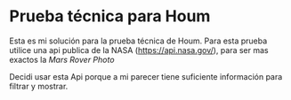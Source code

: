 
# Prueba técnica para Houm

Esta es mi solución para la prueba técnica de Houm.
Para esta prueba utilice una api publica de la NASA (https://api.nasa.gov/),
para ser mas exactos la *Mars Rover Photo*

Decidi usar esta Api porque a mi parecer tiene suficiente información para filtrar y mostrar.

